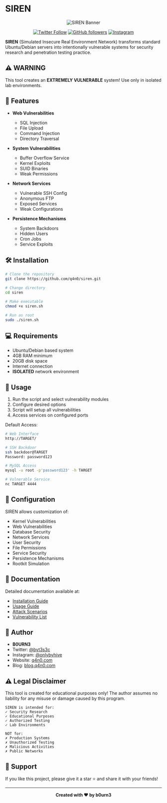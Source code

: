 # SIREN

<p align="center">
  <img src="https://raw.githubusercontent.com/q4n0/q4n0/master/assets/banner.png" alt="SIREN Banner">
</p>

<div align="center">
  
  [![Twitter Follow](https://img.shields.io/twitter/follow/byt3s3c?style=for-the-badge&logo=twitter)](https://twitter.com/byt3s3c)
  [![GitHub followers](https://img.shields.io/github/followers/q4n0?style=for-the-badge&logo=github)](https://github.com/q4n0)
  [![Instagram](https://img.shields.io/badge/Instagram-@onlybyhive-E4405F?style=for-the-badge&logo=instagram&logoColor=white)](https://instagram.com/onlybyhive)
  
</div>

**SIREN** (Simulated Insecure Real Environment Network) transforms standard Ubuntu/Debian servers into intentionally vulnerable systems for security research and penetration testing practice.

## ⚠️ WARNING

This tool creates an **EXTREMELY VULNERABLE** system! Use only in isolated lab environments.

## 🚀 Features

- **Web Vulnerabilities**
  - SQL Injection
  - File Upload
  - Command Injection
  - Directory Traversal

- **System Vulnerabilities**
  - Buffer Overflow Service
  - Kernel Exploits
  - SUID Binaries
  - Weak Permissions

- **Network Services**
  - Vulnerable SSH Config
  - Anonymous FTP
  - Exposed Services
  - Weak Configurations

- **Persistence Mechanisms**
  - System Backdoors
  - Hidden Users
  - Cron Jobs
  - Service Exploits

## 🛠️ Installation

```bash
# Clone the repository
git clone https://github.com/q4n0/siren.git

# Change directory
cd siren

# Make executable
chmod +x siren.sh

# Run as root
sudo ./siren.sh
```

## 💻 Requirements

- Ubuntu/Debian based system
- 4GB RAM minimum
- 20GB disk space
- Internet connection
- **ISOLATED** network environment

## 🎯 Usage

1. Run the script and select vulnerability modules
2. Configure desired options
3. Script will setup all vulnerabilities
4. Access services on configured ports

Default Access:
```bash
# Web Interface
http://TARGET/

# SSH Backdoor
ssh backdoor@TARGET
Password: password123

# MySQL Access
mysql -u root -p'password123' -h TARGET

# Vulnerable Service
nc TARGET 4444
```

## 🔧 Configuration

SIREN allows customization of:
- Kernel Vulnerabilities
- Web Vulnerabilities
- Database Security
- Network Services
- User Security
- File Permissions
- Service Security
- Persistence Mechanisms
- Rootkit Simulation

## 📝 Documentation

Detailed documentation available at:
- [Installation Guide](docs/installation.md)
- [Usage Guide](docs/usage.md)
- [Attack Scenarios](docs/attacks.md)
- [Vulnerability List](docs/vulnerabilities.md)

## 👤 Author

- **B0URN3**
- Twitter: [@byt3s3c](https://twitter.com/byt3s3c)
- Instagram: [@onlybyhive](https://instagram.com/onlybyhive)
- Website: [q4n0.com](https://q4n0.com)
- Blog: [blog.q4n0.com](http://blog.q4n0.com)

## ⚠️ Legal Disclaimer

This tool is created for educational purposes only! The author assumes no liability for any misuse or damage caused by this program.

```
SIREN is intended for:
✓ Security Research
✓ Educational Purposes
✓ Authorized Testing
✓ Lab Environments

NOT for:
✗ Production Systems
✗ Unauthorized Testing
✗ Malicious Activities
✗ Public Networks
```

## 🌟 Support

If you like this project, please give it a star ⭐ and share it with your friends!

---

<p align="center">
  <b>Created with ❤️ by b0urn3</b>
</p>
